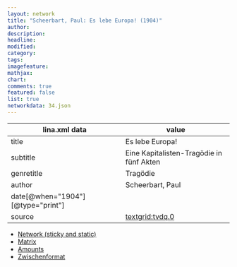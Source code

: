 ```yaml
---
layout: network
title: "Scheerbart, Paul: Es lebe Europa! (1904)"
author:
description:
headline:
modified:
category:
tags:
imagefeature: 
mathjax: 
chart: 
comments: true
featured: false
list: true
networkdata: 34.json
---
```

lina.xml data  | value
------------- | -------------
title|Es lebe Europa!
subtitle|Eine Kapitalisten-Tragödie in fünf Akten
genretitle|Tragödie
author|Scheerbart, Paul
date[@when="1904"][@type="print"]|
source|[textgrid:tvdq.0](https://textgridlab.org/1.0/tgcrud-public/rest/textgrid:tvdq.0/data)



* [Network (sticky and static)](/network34)
* [Matrix](/matrix34)
* [Amounts](/amounts34)
* [Zwischenformat](/lina34 )
